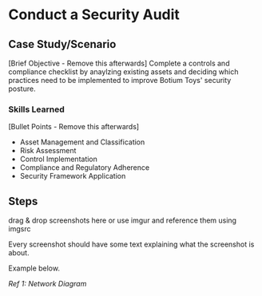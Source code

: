 # Conduct a Security Audit

## Case Study/Scenario
[Brief Objective - Remove this afterwards]
Complete a controls and compliance checklist by anaylzing existing assets and deciding which practices need to be implemented to improve Botium Toys' security posture.

### Skills Learned
[Bullet Points - Remove this afterwards]

- Asset Management and Classification
- Risk Assessment
- Control Implementation
- Compliance and Regulatory Adherence
- Security Framework Application


## Steps
drag & drop screenshots here or use imgur and reference them using imgsrc

Every screenshot should have some text explaining what the screenshot is about.

Example below.

*Ref 1: Network Diagram*
